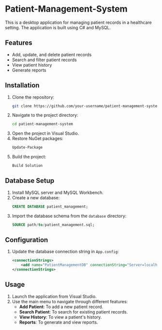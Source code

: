 # Patient-Management-System

This is a desktop application for managing patient records in a healthcare setting. The application is built using C# and MySQL.

## Features
- Add, update, and delete patient records
- Search and filter patient records
- View patient history
- Generate reports

## Installation
1. Clone the repository:
    ```bash
    git clone https://github.com/your-username/patient-management-system.git
    ```
2. Navigate to the project directory:
    ```bash
    cd patient-management-system
    ```
3. Open the project in Visual Studio.
4. Restore NuGet packages:
    ```bash
    Update-Package
    ```
5. Build the project:
    ```bash
    Build Solution
    ```

## Database Setup
1. Install MySQL server and MySQL Workbench.
2. Create a new database:
    ```sql
    CREATE DATABASE patient_management;
    ```
3. Import the database schema from the `database` directory:
    ```sql
    SOURCE path/to/patient_management.sql;
    ```

## Configuration
1. Update the database connection string in `App.config`:
    ```xml
    <connectionStrings>
        <add name="PatientManagementDB" connectionString="Server=localhost;Database=patient_management;Uid=root;Pwd=yourpassword;" providerName="MySql.Data.MySqlClient"/>
    </connectionStrings>
    ```

## Usage
1. Launch the application from Visual Studio.
2. Use the main menu to navigate through different features:
    - **Add Patient**: To add a new patient record.
    - **Search Patient**: To search for existing patient records.
    - **View History**: To view a patient's history.
    - **Reports**: To generate and view reports.


